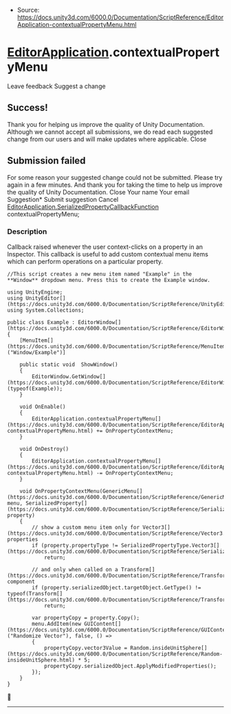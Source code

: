 * Source: https://docs.unity3d.com/6000.0/Documentation/ScriptReference/EditorApplication-contextualPropertyMenu.html

#  [EditorApplication](https://docs.unity3d.com/6000.0/Documentation/ScriptReference/EditorApplication.html).contextualPropertyMenu
Leave feedback
Suggest a change
## Success!
Thank you for helping us improve the quality of Unity Documentation. Although we cannot accept all submissions, we do read each suggested change from our users and will make updates where applicable.
Close
## Submission failed
For some reason your suggested change could not be submitted. Please <a>try again</a> in a few minutes. And thank you for taking the time to help us improve the quality of Unity Documentation.
Close
Your name Your email Suggestion* Submit suggestion
Cancel
[EditorApplication.SerializedPropertyCallbackFunction](https://docs.unity3d.com/6000.0/Documentation/ScriptReference/EditorApplication.SerializedPropertyCallbackFunction.html) contextualPropertyMenu; 
### Description
Callback raised whenever the user context-clicks on a property in an Inspector.
This callback is useful to add custom contextual menu items which can perform operations on a particular property.
```
//This script creates a new menu item named "Example" in the **Window** dropdown menu. Press this to create the Example window.  
  
using UnityEngine;
using UnityEditor[](https://docs.unity3d.com/6000.0/Documentation/ScriptReference/UnityEditor.html);
using System.Collections;  
  
public class Example : EditorWindow[](https://docs.unity3d.com/6000.0/Documentation/ScriptReference/EditorWindow.html)
{
    [MenuItem[](https://docs.unity3d.com/6000.0/Documentation/ScriptReference/MenuItem.html)("Window/Example")]  
  
    public static void  ShowWindow()
    {
        EditorWindow.GetWindow[](https://docs.unity3d.com/6000.0/Documentation/ScriptReference/EditorWindow.GetWindow.html)(typeof(Example));
    }  
  
    void OnEnable()
    {
        EditorApplication.contextualPropertyMenu[](https://docs.unity3d.com/6000.0/Documentation/ScriptReference/EditorApplication-contextualPropertyMenu.html) += OnPropertyContextMenu;
    }  
  
    void OnDestroy()
    {
        EditorApplication.contextualPropertyMenu[](https://docs.unity3d.com/6000.0/Documentation/ScriptReference/EditorApplication-contextualPropertyMenu.html) -= OnPropertyContextMenu;
    }  
  
    void OnPropertyContextMenu(GenericMenu[](https://docs.unity3d.com/6000.0/Documentation/ScriptReference/GenericMenu.html) menu, SerializedProperty[](https://docs.unity3d.com/6000.0/Documentation/ScriptReference/SerializedProperty.html) property)
    {
        // show a custom menu item only for Vector3[](https://docs.unity3d.com/6000.0/Documentation/ScriptReference/Vector3.html) properties
        if (property.propertyType != SerializedPropertyType.Vector3[](https://docs.unity3d.com/6000.0/Documentation/ScriptReference/SerializedPropertyType.Vector3.html))
            return;  
  
        // and only when called on a Transform[](https://docs.unity3d.com/6000.0/Documentation/ScriptReference/Transform.html) component
        if (property.serializedObject.targetObject.GetType() != typeof(Transform[](https://docs.unity3d.com/6000.0/Documentation/ScriptReference/Transform.html)))
            return;  
  
        var propertyCopy = property.Copy();
        menu.AddItem(new GUIContent[](https://docs.unity3d.com/6000.0/Documentation/ScriptReference/GUIContent.html)("Randomize Vector"), false, () =>
        {
            propertyCopy.vector3Value = Random.insideUnitSphere[](https://docs.unity3d.com/6000.0/Documentation/ScriptReference/Random-insideUnitSphere.html) * 5;
            propertyCopy.serializedObject.ApplyModifiedProperties();
        });
    }
}

```

* * *
